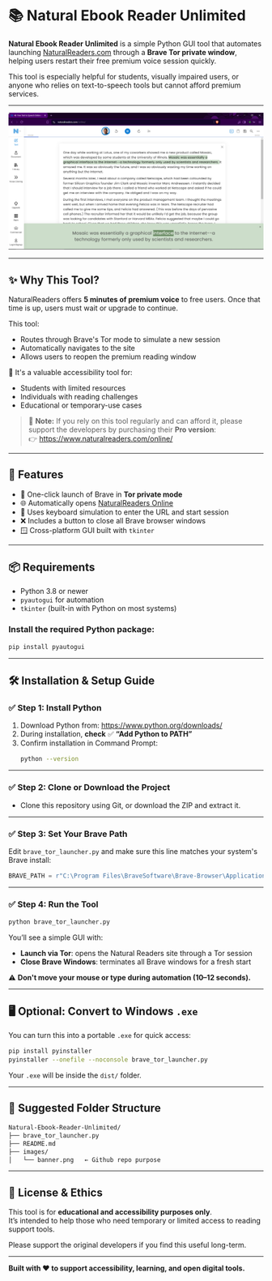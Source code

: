 # 📚 Natural Ebook Reader Unlimited

**Natural Ebook Reader Unlimited** is a simple Python GUI tool that automates launching [NaturalReaders.com](https://www.naturalreaders.com/online/) through a **Brave Tor private window**, helping users restart their free premium voice session quickly.

This tool is especially helpful for students, visually impaired users, or anyone who relies on text-to-speech tools but cannot afford premium services.

---

![App Banner or Screenshot](images/natural-reader-screenshot-1.png)

---

## ✨ Why This Tool?

NaturalReaders offers **5 minutes of premium voice** to free users. Once that time is up, users must wait or upgrade to continue.

This tool:
- Routes through Brave's Tor mode to simulate a new session
- Automatically navigates to the site
- Allows users to reopen the premium reading window

💬 It's a valuable accessibility tool for:
- Students with limited resources
- Individuals with reading challenges
- Educational or temporary-use cases

> 🛑 **Note:** If you rely on this tool regularly and can afford it, please support the developers by purchasing their **Pro version**:  
👉 https://www.naturalreaders.com/online/

---

## 🔧 Features

- 🦁 One-click launch of Brave in **Tor private mode**
- 🌐 Automatically opens [NaturalReaders Online](https://www.naturalreaders.com/online/)
- 🎯 Uses keyboard simulation to enter the URL and start session
- ❌ Includes a button to close all Brave browser windows
- 🪟 Cross-platform GUI built with `tkinter`

---

## 📦 Requirements

- Python 3.8 or newer
- `pyautogui` for automation
- `tkinter` (built-in with Python on most systems)

### Install the required Python package:

```bash
pip install pyautogui
```

---

## 🛠️ Installation & Setup Guide

### ✅ Step 1: Install Python

1. Download Python from: https://www.python.org/downloads/
2. During installation, **check** ✅ **“Add Python to PATH”**
3. Confirm installation in Command Prompt:
   ```bash
   python --version
   ```

---

### ✅ Step 2: Clone or Download the Project

- Clone this repository using Git, or download the ZIP and extract it.

---

### ✅ Step 3: Set Your Brave Path

Edit `brave_tor_launcher.py` and make sure this line matches your system's Brave install:

```python
BRAVE_PATH = r"C:\Program Files\BraveSoftware\Brave-Browser\Application\brave.exe"
```

---

### ✅ Step 4: Run the Tool

```bash
python brave_tor_launcher.py
```

You’ll see a simple GUI with:
- **Launch via Tor**: opens the Natural Readers site through a Tor session
- **Close Brave Windows**: terminates all Brave windows for a fresh start

⚠️ **Don't move your mouse or type during automation (10–12 seconds).**

---

## 🖥️ Optional: Convert to Windows `.exe`

You can turn this into a portable `.exe` for quick access:

```bash
pip install pyinstaller
pyinstaller --onefile --noconsole brave_tor_launcher.py
```

Your `.exe` will be inside the `dist/` folder.

---

## 📁 Suggested Folder Structure

```
Natural-Ebook-Reader-Unlimited/
├── brave_tor_launcher.py
├── README.md
├── images/
│   └── banner.png   ← Github repo purpose
```

---

## 📜 License & Ethics

This tool is for **educational and accessibility purposes only**.  
It’s intended to help those who need temporary or limited access to reading support tools.

Please support the original developers if you find this useful long-term.

---

**Built with ❤️ to support accessibility, learning, and open digital tools.**
